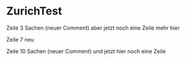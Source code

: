 # ZurichTest

Zeile 3 Sachen (neuer Comment)
aber jetzt noch eine Zeile mehr hier



Zeile 7 neu



Zeile 10 Sachen (neuer Comment)
und jetzt hier noch eine Zeile